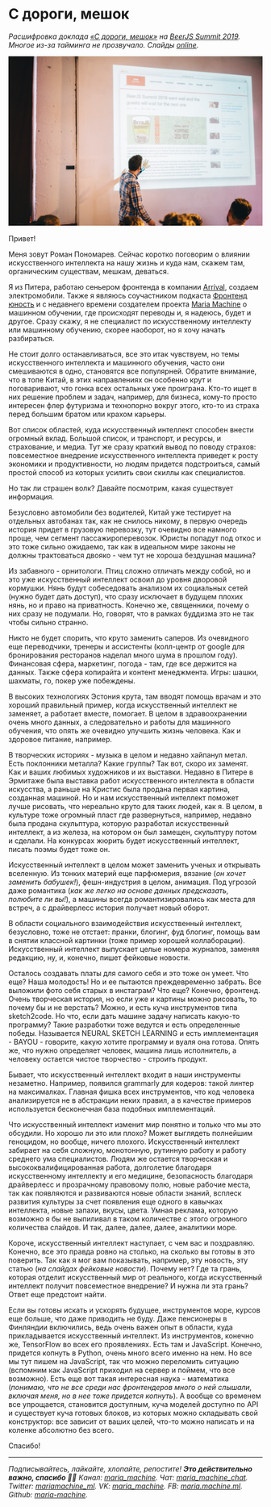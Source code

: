 # С дороги, мешок

*Расшифровка доклада [«С дороги, мешок»](https://twitter.com/BeerJSSummit/status/1145003684427980800) на [BeerJS Summit 2019](https://beerjssummit.com/). Многое из-за тайминга не прозвучало. Слайды [online](https://www.icloud.com/keynote/0CQ9RP5sYAX672pk5-T4f2lig#from-the-road-meshok).*

![](./cover.jpg)

Привет!

Меня зовут Роман Пономарев. Сейчас коротко поговорим о влиянии искусственного интеллекта на нашу жизнь и куда нам, скажем там, органическим существам, мешкам, деваться.

Я из Питера, работаю сеньером фронтенда в компании [Arrival](https://arrival.com/), создаем электромобили. Также я являюсь соучастником подкаста [Фронтенд юность](https://youknow.st/) и с недавнего времени создателем проекта [Maria Machine](https://medium.com/maria-machine) о машинном обучении, где происходят переводы и, я надеюсь, будет и другое. Сразу скажу, я не специалист по искусственному интеллекту или машинному обучению, скорее наоборот, но я хочу начать разбираться.

Не стоит долго останавливаться, все это итак чувствуем, но темы искусственного интеллекта и машинного обучения, часто они смешиваются в одно, становятся все популярней. Обратите внимание, что в топе Китай, в этих направлениях он особенно крут и поговаривают, что гонка всех остальных уже проиграна. Кто-то ищет в них решение проблем и задач, например, для бизнеса, кому-то просто интересен флер футуризма и технопорно вокруг этого, кто-то из страха перед большим братом или крахом карьеры.

Вот список областей, куда искусственный интеллект способен внести огромный вклад. Большой список, и транспорт, и ресурсы, и страхование, и медиа. Тут же сразу краткий вывод по поводу страхов: повсеместное внедрение искусственного интеллекта приведет к росту экономики и продуктивности, но людям придется подстроиться, самый простой способ из которых усилить свои скиллы как специалистов.

Но так ли страшен волк? Давайте посмотрим, какая существует информация.

Безусловно автомобили без водителей, Китай уже тестирует на отдельных автобанах так, как не снилось никому, в первую очередь история придет в грузовую перевозку, тут очевидно все намного проще, чем сегмент пассажироперевозок. Юристы попадут под откос и это тоже сильно ожидаемо, так как в идеальном мире законы не должны трактоваться двояко - чем тут не хороша бездушная машина?

Из забавного - орнитологи. Птиц сложно отличать между собой, но и это уже искусственный интеллект освоил до уровня дворовой кормушки. Нянь будут собеседовать анализом их социальных сетей (нужно будет дать доступ), что сразу исключает в будущем плохих нянь, но и право на приватность. Конечно же, священники, почему о них сразу не подумали. Но, говорят, что в рамках буддизма это не так чтобы сильно странно.

Никто не будет спорить, что круто заменить саперов. Из очевидного еще переводчики, тренеры и ассистенты (колл-центр от google для бронирования ресторанов наделал много шума в прошлом году). Финансовая сфера, маркетинг, погода - там, где все держится на данных. Также сфера копирайта и контент менеджмента. Игры: шашки, шахматы, го, покер уже побеждены.

В высоких технологиях Эстония крута, там вводят помощь врачам и это хороший правильный пример, когда искусственный интеллект не заменяет, а работает вместе, помогает. В целом в здравоохранении очень много данных, а следовательно и работы для машинного обучения, что опять же очевидно улучшить жизнь человека. Как и здоровое питание, например.

В творческих историях - музыка в целом и недавно хайпанул метал. Есть поклонники металла? Какие группы? Так вот, скоро их заменят. Как и ваших любимых художников и их выставки. Недавно в Питере в Эрмитаже была выставка работ искусственного интеллекта в области искусства, а раньше на Кристис была продана первая картина, созданная машиной. Но и нам искусственный интеллект поможет лучше рисовать, что нереально круто для таких людей, как я. В целом, в культуре тоже огромный пласт где развернуться, например, недавно была продана скульптура, которую разработал искусственный интеллект, а из железа, на котором он был замещен, скульптуру потом и сделали. На конкурсах жюрить будет искусственный интеллект, писать поэмы будет тоже он.

Искусственный интеллект в целом может заменить ученых и открывать вселенную. Из тонких материй еще парфюмерия, вязание (*он хочет заменить бабушек!*), фешн-индустрия в целом, анимация. Под угрозой даже романтика (*как же легко на основе данных предсказать, полюбите ли вы!*), а машины всегда романтизировались как места для встреч, а с драйверлесс история получает новый оборот.

В области социального взаимодействия искусственный интеллект, безусловно, тоже не отстает: пранки, блогинг, фуд блогинг, помощь вам в снятии классной картинки (тоже пример хорошей коллаборации). Искусственный интеллект выпускает целые номера журналов, заменяя редакцию, ну, и, конечно, пишет фейковые новости.

Осталось создавать платы для самого себя и это тоже он умеет. Что еще? Наша молодость! Но и ее пытаются преждевременно забрать. Все выложили фото себя старых в инстаграм? Что еще? Конечно, фронтенд. Очень творческая история, но если уже и картины можно рисовать, то почему бы и не верстать? Можно, и есть куча инструментов типа sketch2code. Но что, если дать машине задачу написать какую-то программу? Такие разработки тоже ведутся и есть определенные победы. Называется NEURAL SKETCH LEARNING и есть имплементация - BAYOU - говорите, какую хотите программу и вуаля она готова. Опять же, что нужно определяет человек, машина лишь исполнитель, а человеку остается чистое творчество - строить продукт.

Бывает, что искусственный интеллект входит в наши инструменты незаметно. Например, появился grammarly для кодеров: такой линтер на максималках. Главная фишка всех инструментов, что код человека анализируется не в абстракции неких правил, а в качестве примеров используется бесконечная база подобных имплементаций.

Что искусственный интеллект изменит мир понятно и только что мы это обсудили. Но хорошо ли это или плохо? Может выглядеть полнейшим геноцидом, но вообще, ничего плохого. Искусственный интеллект забирает на себя сложную, монотонную, рутинную работу и работу среднего ума специалистов. Людям же остается творческая и высококвалифицированная работа, долголетие благодаря искусственному интеллекту и его медицине, безопасность благодаря драйверлесс и прозрачному правовому полю, новые рабочие места, так как появляются и развиваются новые области знаний, всплеск развития культуры за счет появления еще одного в кавычках интеллекта, новые запахи, вкусы, цвета. Умная реклама, которую возможно я бы не выпиливал в таком количестве с этого огромного количества слайдов. И так, далее, далее, далее, аналитики море.

Короче, искусственный интеллект наступает, с чем вас и поздравляю. Конечно, все это правда ровно на столько, на сколько вы готовы в это поверить. Так как я мог вам показывать, например, эту новость, эту статью (*на слайдах фейковые новости*). Почему нет? Где та грань, которая отделит искусственный мир от реального, когда искусственный интеллект получит повсеместное внедрение? И нужна ли эта грань? Ответ еще предстоит найти.

Если вы готовы искать и ускорять будущее, инструментов море, курсов еще больше, что даже приводить не буду. Даже пенсионеры в Финляндии включились, ведь очень важен опыт в области, куда прикладывается искусственный интеллект. Из инструментов, конечно же, TensorFlow во всех его проявлениях. Есть там и JavaScript. Конечно, придется копнуть в Python, очень много всего именно на нем. Но все мы тут пишем на JavaScript, так что можно переломить ситуацию (вспомним как JavaScript приходил на сервер и поймем, что все возможно). Есть еще вот такая интересная наука - математика (*понимаю, что не все среди нас фронтендеров много о ней слышали, включая меня, но в нее тоже придется копнуть*). А вообще со временем все упрощается, становится доступным, куча моделей доступно по API и существует куча готовых блоков, из которых можно складывать свой конструктор: все зависит от ваших целей, что-то можно написать и на коленке абсолютно без всего.

Спасибо!

---

*Подписывайтесь, лайкайте, хлопайте, репостите! **Это действительно важно, спасибо 🙌🏻** Канал: [maria_machine](https://t.me/maria_machine). Чат: [maria_machine_chat](https://t.me/maria_machine_chat). Twitter: [mariamachine_ml](https://twitter.com/mariamachine_ml). VK: [maria_machine](https://vk.com/maria_machine). FB: [maria.machine.ml](https://www.facebook.com/maria.machine.ml). Github: [maria-machine](https://github.com/maria-machine).*